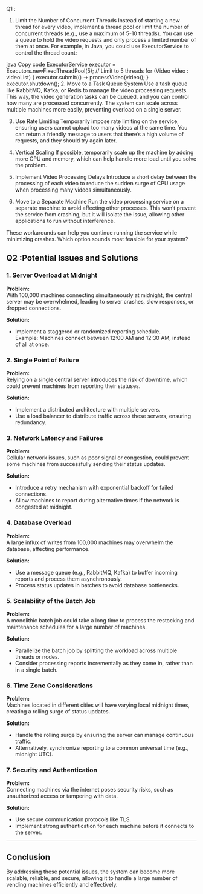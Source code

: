 

Q1 :

1. Limit the Number of Concurrent Threads
Instead of starting a new thread for every video, implement a thread pool or limit the number of concurrent threads (e.g., use a maximum of 5-10 threads). You can use a queue to hold the video requests and only process a limited number of them at once. For example, in Java, you could use ExecutorService to control the thread count:

java
Copy code
ExecutorService executor = Executors.newFixedThreadPool(5); // Limit to 5 threads
for (Video video : videoList) {
    executor.submit(() -> processVideo(video));
}
executor.shutdown();
2. Move to a Task Queue System
Use a task queue like RabbitMQ, Kafka, or Redis to manage the video processing requests. This way, the video generation tasks can be queued, and you can control how many are processed concurrently. The system can scale across multiple machines more easily, preventing overload on a single server.

3. Use Rate Limiting
Temporarily impose rate limiting on the service, ensuring users cannot upload too many videos at the same time. You can return a friendly message to users that there’s a high volume of requests, and they should try again later.

4. Vertical Scaling
If possible, temporarily scale up the machine by adding more CPU and memory, which can help handle more load until you solve the problem.

5. Implement Video Processing Delays
Introduce a short delay between the processing of each video to reduce the sudden surge of CPU usage when processing many videos simultaneously.

6. Move to a Separate Machine
Run the video processing service on a separate machine to avoid affecting other processes. This won’t prevent the service from crashing, but it will isolate the issue, allowing other applications to run without interference.

These workarounds can help you continue running the service while minimizing crashes. Which option sounds most feasible for your system?







## Q2 :Potential Issues and Solutions

### 1. Server Overload at Midnight
**Problem:**  
With 100,000 machines connecting simultaneously at midnight, the central server may be overwhelmed, leading to server crashes, slow responses, or dropped connections.

**Solution:**
- Implement a staggered or randomized reporting schedule.  
  Example: Machines connect between 12:00 AM and 12:30 AM, instead of all at once.

### 2. Single Point of Failure
**Problem:**  
Relying on a single central server introduces the risk of downtime, which could prevent machines from reporting their statuses.

**Solution:**
- Implement a distributed architecture with multiple servers.
- Use a load balancer to distribute traffic across these servers, ensuring redundancy.

### 3. Network Latency and Failures
**Problem:**  
Cellular network issues, such as poor signal or congestion, could prevent some machines from successfully sending their status updates.

**Solution:**
- Introduce a retry mechanism with exponential backoff for failed connections.
- Allow machines to report during alternative times if the network is congested at midnight.

### 4. Database Overload
**Problem:**  
A large influx of writes from 100,000 machines may overwhelm the database, affecting performance.

**Solution:**
- Use a message queue (e.g., RabbitMQ, Kafka) to buffer incoming reports and process them asynchronously.
- Process status updates in batches to avoid database bottlenecks.

### 5. Scalability of the Batch Job
**Problem:**  
A monolithic batch job could take a long time to process the restocking and maintenance schedules for a large number of machines.

**Solution:**
- Parallelize the batch job by splitting the workload across multiple threads or nodes.
- Consider processing reports incrementally as they come in, rather than in a single batch.

### 6. Time Zone Considerations
**Problem:**  
Machines located in different cities will have varying local midnight times, creating a rolling surge of status updates.

**Solution:**
- Handle the rolling surge by ensuring the server can manage continuous traffic.
- Alternatively, synchronize reporting to a common universal time (e.g., midnight UTC).

### 7. Security and Authentication
**Problem:**  
Connecting machines via the internet poses security risks, such as unauthorized access or tampering with data.

**Solution:**
- Use secure communication protocols like TLS.
- Implement strong authentication for each machine before it connects to the server.

---

## Conclusion
By addressing these potential issues, the system can become more scalable, reliable, and secure, allowing it to handle a large number of vending machines efficiently and effectively.

